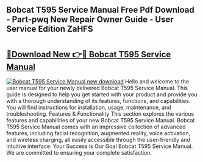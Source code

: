 ## Bobcat T595 Service Manual Free Pdf Download - Part-pwq New Repair Owner Guide - User Service Edition ZaHFS

# <h2><a href="http://bc28121.oget.top/?id=Bobcat+T595+Service+Manual">🔗Download New 👉🔴 Bobcat T595 Service Manual</a></h2>

[![Bobcat T595 Service Manual new download](https://i.imgur.com/5g1atiW.png)](http://bc28121.oget.top/?id=Bobcat+T595+Service+Manual)
Hello and welcome to the user manual for your newly delivered Bobcat T595 Service Manual. This guide is designed to help you get started with your product and provide you with a thorough understanding of its features, functions, and capabilities. You will find instructions for installation, usage, maintenance, and troubleshooting. Features & Functionality This section explores the various features and capabilities of your new Bobcat T595 Service Manual. Bobcat T595 Service Manual comes with an impressive collection of advanced features, including facial recognition, augmented reality, voice activation, and wireless charging, all easily accessible through the user-friendly and intuitive interface. Your Success is Our Goal Bobcat T595 Service Manual. We are committed to ensuring your complete satisfaction.
